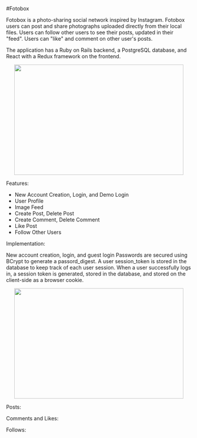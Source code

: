 #Fotobox

Fotobox is a photo-sharing social network inspired by Instagram. Fotobox users can post and share photographs uploaded directly from their local files. Users can follow other users to see their posts, updated in their "feed". Users can "like" and comment on other user's posts.

The application has a Ruby on Rails backend, a PostgreSQL database, and React with a Redux framework on the frontend.

<p align="center">
  <img width="460" height="300" src="https://fotobox-seeds.s3-us-west-1.amazonaws.com/Screen+Shot+2019-08-09+at+11.33.37+AM.png">
</p>

Features:

* New Account Creation, Login, and Demo Login
* User Profile
* Image Feed
* Create Post, Delete Post
* Create Comment, Delete Comment
* Like Post
* Follow Other Users

Implementation:

New account creation, login, and guest login
Passwords are secured using BCrypt to generate a passord_digest. A user session_token is stored in the database to keep track of each user session. When a user successfully logs in, a session token is generated, stored in the database, and stored on the client-side as a browser cookie.

<p align="center">
  <img width="460" height="300" src="https://fotobox-seeds.s3-us-west-1.amazonaws.com/Screen+Shot+2019-08-09+at+9.32.43+AM.png">
</p>


Posts:


Comments and Likes:


Follows:
